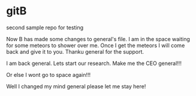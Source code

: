 # gitB
second sample repo for testing

Now B has made some changes to general's file.
I am in the space waiting for some meteors to shower over me.
Once I get the meteors I will come back and 
give it to you. Thanku general for the support.


I am back general. Lets start our research.
Make me the CEO general!!!

Or else I wont go to space again!!!

Well I changed my mind general please let me stay here!
